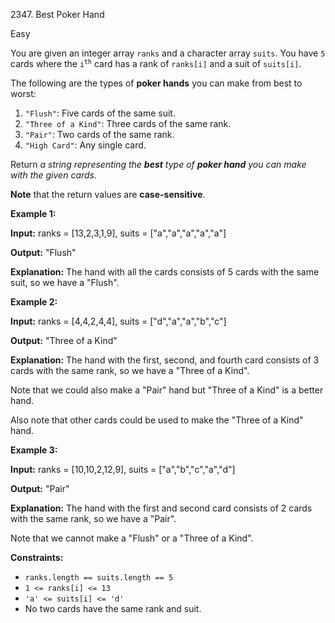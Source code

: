 2347\. Best Poker Hand

Easy

You are given an integer array `ranks` and a character array `suits`. You have `5` cards where the <code>i<sup>th</sup></code> card has a rank of `ranks[i]` and a suit of `suits[i]`.

The following are the types of **poker hands** you can make from best to worst:

1.  `"Flush"`: Five cards of the same suit.
2.  `"Three of a Kind"`: Three cards of the same rank.
3.  `"Pair"`: Two cards of the same rank.
4.  `"High Card"`: Any single card.

Return _a string representing the **best** type of **poker hand** you can make with the given cards._

**Note** that the return values are **case-sensitive**.

**Example 1:**

**Input:** ranks = [13,2,3,1,9], suits = ["a","a","a","a","a"]

**Output:** "Flush"

**Explanation:** The hand with all the cards consists of 5 cards with the same suit, so we have a "Flush". 

**Example 2:**

**Input:** ranks = [4,4,2,4,4], suits = ["d","a","a","b","c"]

**Output:** "Three of a Kind"

**Explanation:** The hand with the first, second, and fourth card consists of 3 cards with the same rank, so we have a "Three of a Kind".

Note that we could also make a "Pair" hand but "Three of a Kind" is a better hand.

Also note that other cards could be used to make the "Three of a Kind" hand.

**Example 3:**

**Input:** ranks = [10,10,2,12,9], suits = ["a","b","c","a","d"]

**Output:** "Pair"

**Explanation:** The hand with the first and second card consists of 2 cards with the same rank, so we have a "Pair".

Note that we cannot make a "Flush" or a "Three of a Kind". 

**Constraints:**

*   `ranks.length == suits.length == 5`
*   `1 <= ranks[i] <= 13`
*   `'a' <= suits[i] <= 'd'`
*   No two cards have the same rank and suit.